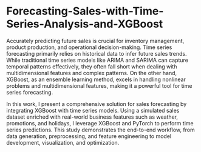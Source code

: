 # Forecasting-Sales-with-Time-Series-Analysis-and-XGBoost

Accurately predicting future sales is crucial for inventory management, product production, and operational decision-making. Time series forecasting primarily relies on historical data to infer future sales trends. While traditional time series models like ARIMA and SARIMA can capture temporal patterns effectively, they often fall short when dealing with multidimensional features and complex patterns. On the other hand, XGBoost, as an ensemble learning method, excels in handling nonlinear problems and multidimensional features, making it a powerful tool for time series forecasting.

In this work, I present a comprehensive solution for sales forecasting by integrating XGBoost with time series models. Using a simulated sales dataset enriched with real-world business features such as weather, promotions, and holidays, I leverage XGBoost and PyTorch to perform time series predictions. This study demonstrates the end-to-end workflow, from data generation, preprocessing, and feature engineering to model development, visualization, and optimization.






